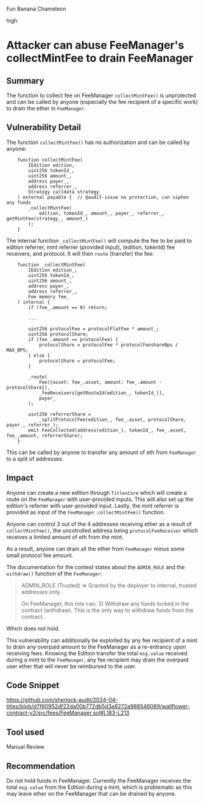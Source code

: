 Fun Banana Chameleon

high

# Attacker can abuse FeeManager's collectMintFee to drain FeeManager

## Summary

The function to collect fee on FeeManager `collectMintFee()` is unprotected and can be called by anyone (especially the fee recipient of a specific work) to drain the ether in `FeeManager`.

## Vulnerability Detail

The function `collectMintFee()` has no authorization and can be called by anyone:

```solidity
    function collectMintFee(
        IEdition edition,
        uint256 tokenId_,
        uint256 amount_,
        address payer_,
        address referrer_,
        Strategy calldata strategy_
    ) external payable {  // @audit-issue no protection, can siphon any funds
        _collectMintFee(
            edition, tokenId_, amount_, payer_, referrer_, getMintFee(strategy_, amount_)
        );
    }
```

The internal function `_collectMintFee()` will compute the fee to be paid to edition referrer, mint referrer (provided input), (edition, tokenId) fee receivers, and protocol. It will then `route` (transfer) the fee:

```solidity
    function _collectMintFee(
        IEdition edition_,
        uint256 tokenId_,
        uint256 amount_,
        address payer_,
        address referrer_,
        Fee memory fee_
    ) internal {
        if (fee_.amount == 0) return;

        ...

        uint256 protocolFee = protocolFlatFee * amount_;
        uint256 protocolShare;
        if (fee_.amount == protocolFee) {
            protocolShare = protocolFee * protocolFeeshareBps / MAX_BPS;
        } else {
            protocolShare = protocolFee;
        }

        _route(
            Fee({asset: fee_.asset, amount: fee_.amount - protocolShare}),
            _feeReceivers[getRouteId(edition_, tokenId_)],
            payer_
        );

        uint256 referrerShare =
            _splitProtocolFee(edition_, fee_.asset, protocolShare, payer_, referrer_);
        emit FeeCollected(address(edition_), tokenId_, fee_.asset, fee_.amount, referrerShare);
    }
```

This can be called by anyone to transfer any amount of eth from `FeeManager` to a split of addresses.

## Impact

Anyone can create a new edition through `TitlesCore` which will create a route on the `FeeManager` with user-provided inputs. This will also set up the edition's referrer with user-provided input. Lastly, the mint referrer is provided as input of the `FeeManager.collectMintFee()` function.

Anyone can control 3 out of the 4 addresses receiving ether as a result of `collectMintFee()`, the uncotrolled address being `protocolFeeReceiver` which receives a limited amount of eth from the mint.

As a result, anyone can drain all the ether from `FeeManager` minus some small protocol fee amount.

The documentation for the contest states about the `ADMIN_ROLE` and the `withdraw()` function of the `FeeManager`:

> ADMIN_ROLE (Trusted) => Granted by the deployer to internal, trusted addresses only.
>
> On FeeManager, this role can:
> 3) Withdraw any funds locked in the contract (withdraw). This is the only way to withdraw funds from the contract.

Which does not hold.

This vulnerability can additionally be exploited by any fee recipient of a mint to drain any overpaid amount to the FeeManager as a re-entrancy upon receiving fees. Knowing the Edition transfer the total `msg.value` received during a mint to the `FeeManager`, any fee recipient may drain the overpaid user ether that will never be reimbursed to the user.

## Code Snippet

https://github.com/sherlock-audit/2024-04-titles/blob/d7f60952df22da00b772db5d3a8272a988546089/wallflower-contract-v2/src/fees/FeeManager.sol#L183-L213

## Tool used

Manual Review

## Recommendation

Do not hold funds in FeeManager. Currently the FeeManager receives the total `msg.value` from the Edition during a mint, which is problematic as this may leave ether on the FeeManager that can be drained by anyone.
